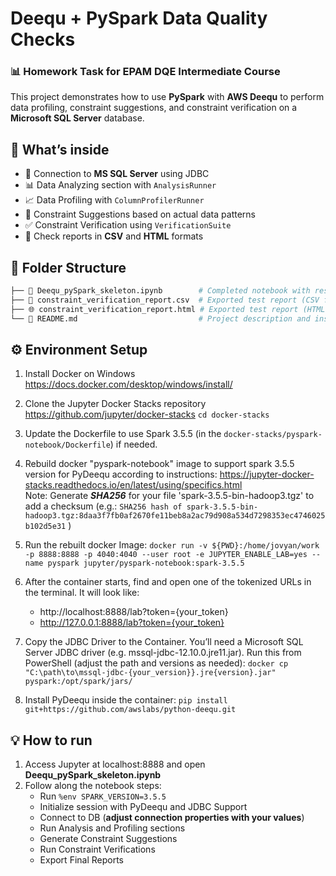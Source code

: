 # Deequ + PySpark Data Quality Checks

### 📊 Homework Task for EPAM DQE Intermediate Course

This project demonstrates how to use **PySpark** with **AWS Deequ** to perform data profiling, constraint suggestions, and constraint verification on a **Microsoft SQL Server** database.

## 🚀 What’s inside
- 🔗 Connection to **MS SQL Server** using JDBC
- 📊 Data Analyzing section with `AnalysisRunner`
- 📈 Data Profiling with `ColumnProfilerRunner`
- 🧠 Constraint Suggestions based on actual data patterns
- ✅ Constraint Verification using `VerificationSuite`
- 📄 Check reports in **CSV** and **HTML** formats

## 📂 Folder Structure
```bash
├── 📒 Deequ_pySpark_skeleton.ipynb        # Completed notebook with results and explanations
├── 📄 constraint_verification_report.csv  # Exported test report (CSV format)
├── 🌐 constraint_verification_report.html # Exported test report (HTML format)
└── 📝 README.md                           # Project description and instructions
```

## ⚙️ Environment Setup
1. Install Docker on Windows https://docs.docker.com/desktop/windows/install/
2. Clone the Jupyter Docker Stacks repository https://github.com/jupyter/docker-stacks
    ```cd docker-stacks```
3. Update the Dockerfile to use Spark 3.5.5 (in the ```docker-stacks/pyspark-notebook/Dockerfile```) if needed.
4. Rebuild docker "pyspark-notebook" image to support spark 3.5.5 version for PyDeequ according to instructions: https://jupyter-docker-stacks.readthedocs.io/en/latest/using/specifics.html    
    Note: Generate ***SHA256*** for your file 'spark-3.5.5-bin-hadoop3.tgz' to add a checksum (e.g.: ```SHA256 hash of spark-3.5.5-bin-hadoop3.tgz:8daa3f7fb0af2670fe11beb8a2ac79d908a534d7298353ec4746025b102d5e31``` )

5. Run the rebuilt docker Image:
    ```docker run -v ${PWD}:/home/jovyan/work -p 8888:8888 -p 4040:4040 --user root -e JUPYTER_ENABLE_LAB=yes --name pyspark jupyter/pyspark-notebook:spark-3.5.5```    
6. After the container starts, find and open one of the tokenized URLs in the terminal. It will look like:
    - http://localhost:8888/lab?token={your_token}
    - http://127.0.0.1:8888/lab?token={your_token}
6. Copy the JDBC Driver to the Container.
    You’ll need a Microsoft SQL Server JDBC driver (e.g. mssql-jdbc-12.10.0.jre11.jar).
    Run this from PowerShell (adjust the path and versions as needed):
    ```docker cp "C:\path\to\mssql-jdbc-{your_version}}.jre{version}.jar" pyspark:/opt/spark/jars/```
7. Install PyDeequ inside the container:
    ```pip install git+https://github.com/awslabs/python-deequ.git```


## 💡 How to run
1. Access Jupyter at localhost:8888 and open **Deequ_pySpark_skeleton.ipynb**
2. Follow along the notebook steps:
    - Run `%env SPARK_VERSION=3.5.5`
    - Initialize session with PyDeequ and JDBC Support
    - Connect to DB (**adjust connection properties with your values**)
    - Run Analysis and Profiling sections
    - Generate Constraint Suggestions
    - Run Constraint Verifications
    - Export Final Reports
